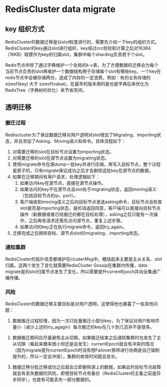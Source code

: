 # RedisCluster data migrate

## key 组织方式
RedisCluster的数据迁移是以slot粒度进行的，需要先介绍一下key的组织方式。RedisCluster的key通过slot进行组织，key经过crc校验和计算之后对16384（16KB）取摸作为key的归属slot，集群中每个sharding负责若干个slot。

Redis节点中除了通过字典维护一个全局的k-v表，为了方便数据的迁移会为每个当前节点负责的slot再维护一个数据结构用于存储每个slot有哪些key。一个key在redis节点中会被存储两份，造成了内存的一定浪费，例如：有的业务存储的sizeof(key) 大于 sizeof(value)，在最早的版本用的是也是字典后来优化为RadixTree（字典树的优化）来节省空间。

## 透明迁移

### 搬迁过程
Rediiscluster为了保证数据迁移对用户透明对slot增加了Migrating、Importing状态，并且添加了Asking、Moving语义和命令。具体流程如下：

1. 对需要迁移的slot在目标节点设置为importing状态。
2. 对需要迁移的slot在源节点设置为migrating状态。
3. 使用migrate命令在源dump一批key并进行压缩，再写入目标节点，整个过程是原子的，只有migrate保证成功之后才会删除这批key在源节点的数据。
4. 如果在迁移期间有用户请求，处理逻辑如下：
	1. 如果访问key在源节点，直接在源节点操作。
	2. 如果访问的key不在源节点且slot处于migrating状态，返回moving语义（包括目标节点的ip、port）。
	3. 客户端收到moving语义之后向目标节点发送asking命令，目标节点会检查slot是否是importing状态，是的话返回同意，客户端可以直接向目标节点操作（新数据或者已经搬迁的都在目标处理），asking之后只能有一次操作，之后再有请求还需先访问源节点，重复上述步骤。
	4. 如果访问的key正在执行migrate命令，返回try_again。
5. 迁移完成之后擦除目标、源节点slot的migrating、importing状态。

### 通知集群
RedisCluster的拓扑信息都维护在clusterMsg中，概括起来主要是主从关系、slot归属。这两个发生了变化就需要RedisCluster Gossip在集群内传播，data migrate是的slot归属节点发生了变化，所以需要提升currentEpoch并向全集通广播传播。

### 风险
RedisCluster的数据迁移主要目标是对用户透明，这使得他也暴露了一些其他问题：

1. 数据搬迁过程较慢，因为一次只批量搬迁小部分key，为了保证对用户影响尽量小（减少上述的try_agagin）每次搬迁的key在几十到几百并不是很多。

2. 数据搬迁期间应尽量避免主从切换，如果搬迁结束之后通知集群时也发生了主从切换（看起来概率很小但还是会发生）currentEpoch就会有冲突的情况（因为migrate提升currentEpoch时没有想Failover那样进行协商是自己强制提升的，所以一定会冲突），集群的收敛时间就会变长。

3. 数据迁移分批迁移成功之后就会立即删除源上的数据，如果此时目标节点故障就会有丢失数据的风险，即使目标节点有备份（RedisCluster的主备之前是异步同步），也是有可能丢失一部分数据的。
